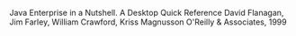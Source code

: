 ﻿Java Enterprise in a Nutshell. A Desktop Quick Reference
David Flanagan, Jim Farley, William Crawford, Kriss Magnusson
O'Reilly & Associates, 1999


